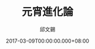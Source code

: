 ---
issue: 214
title: 元宵進化論
author: 邱文錫
date: 2017-03-09T00:00:00.000+08:00
topic: 懷想
difficulty: 1
wikidata: Q98095599
wikidata_link: https://www.wikidata.org/wiki/Q98095599
author_wikidata_link: https://www.wikidata.org/wiki/Q98096294
author_wikidata: Q98096294
---